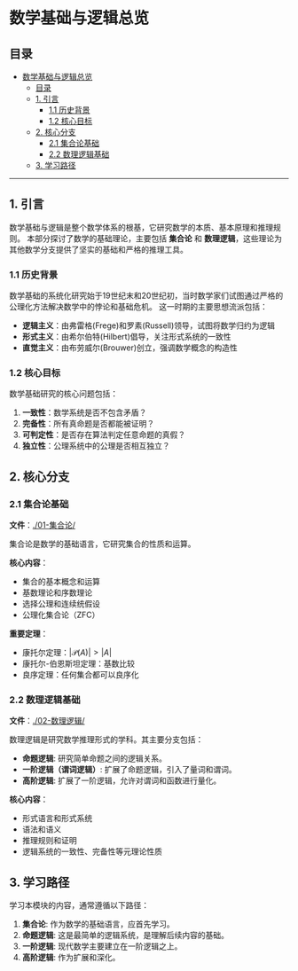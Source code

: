 # 数学基础与逻辑总览

## 目录

- [数学基础与逻辑总览](#数学基础与逻辑总览)
  - [目录](#目录)
  - [1. 引言](#1-引言)
    - [1.1 历史背景](#11-历史背景)
    - [1.2 核心目标](#12-核心目标)
  - [2. 核心分支](#2-核心分支)
    - [2.1 集合论基础](#21-集合论基础)
    - [2.2 数理逻辑基础](#22-数理逻辑基础)
  - [3. 学习路径](#3-学习路径)

---

## 1. 引言

数学基础与逻辑是整个数学体系的根基，它研究数学的本质、基本原理和推理规则。
本部分探讨了数学的基础理论，主要包括 **集合论** 和 **数理逻辑**，这些理论为其他数学分支提供了坚实的基础和严格的推理工具。

### 1.1 历史背景

数学基础的系统化研究始于19世纪末和20世纪初，当时数学家们试图通过严格的公理化方法解决数学中的悖论和基础危机。
这一时期的主要思想流派包括：

- **逻辑主义**：由弗雷格(Frege)和罗素(Russell)领导，试图将数学归约为逻辑
- **形式主义**：由希尔伯特(Hilbert)倡导，关注形式系统的一致性
- **直觉主义**：由布劳威尔(Brouwer)创立，强调数学概念的构造性

### 1.2 核心目标

数学基础研究的核心问题包括：

1. **一致性**：数学系统是否不包含矛盾？
2. **完备性**：所有真命题是否都能被证明？
3. **可判定性**：是否存在算法判定任意命题的真假？
4. **独立性**：公理系统中的公理是否相互独立？

## 2. 核心分支

### 2.1 集合论基础

**文件**：[./01-集合论/](./01-集合论/)

集合论是数学的基础语言，它研究集合的性质和运算。

**核心内容**：

- 集合的基本概念和运算
- 基数理论和序数理论
- 选择公理和连续统假设
- 公理化集合论（ZFC）

**重要定理**：

- 康托尔定理：$|\mathcal{P}(A)| > |A|$
- 康托尔-伯恩斯坦定理：基数比较
- 良序定理：任何集合都可以良序化

### 2.2 数理逻辑基础

**文件**：[./02-数理逻辑/](./02-数理逻辑/)

数理逻辑是研究数学推理形式的学科。其主要分支包括：

- **命题逻辑**: 研究简单命题之间的逻辑关系。
- **一阶逻辑（谓词逻辑）**: 扩展了命题逻辑，引入了量词和谓词。
- **高阶逻辑**: 扩展了一阶逻辑，允许对谓词和函数进行量化。

**核心内容**：

- 形式语言和形式系统
- 语法和语义
- 推理规则和证明
- 逻辑系统的一致性、完备性等元理论性质

## 3. 学习路径

学习本模块的内容，通常遵循以下路径：

1. **集合论**: 作为数学的基础语言，应首先学习。
2. **命题逻辑**: 这是最简单的逻辑系统，是理解后续内容的基础。
3. **一阶逻辑**: 现代数学主要建立在一阶逻辑之上。
4. **高阶逻辑**: 作为扩展和深化。
